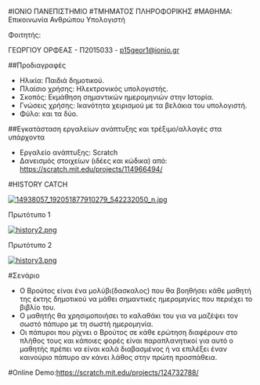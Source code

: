 #ΙΟΝΙΟ ΠΑΝΕΠΙΣΤΗΜΙΟ
#ΤΜΗΜΑΤΟΣ ΠΛΗΡΟΦΟΡΙΚΗΣ
#ΜΑΘΗΜΑ: Επικοινωνία Ανθρώπου Υπολογιστή

Φοιτητής:

ΓΕΩΡΓΙΟΥ ΟΡΦΕΑΣ - Π2015033 - p15geor1@ionio.gr

##Προδιαγραφές

* Ηλικία: Παιδιά δημοτικού.
* Πλαίσιο χρήσης: Ηλεκτρονικός υπολογιστής.
* Σκοπός: Εκμάθηση σημαντικών ημερομηνιών στην Ιστορία.
* Γνώσεις χρήσης: Ικανότητα χειρισμού με τα βελάκια του υπολογιστή.
* Φύλο: και τα δύο.

##Εγκατάσταση εργαλείων ανάπτυξης και τρέξιμο/αλλαγές στα υπάρχοντα

* Εργαλείο ανάπτυξης: Scratch
* Δανεισμός στοιχείων (ιδέες και κώδικα) από: https://scratch.mit.edu/projects/114966494/

#HISTORY CATCH

[![14938057_192051877910279_542232050_n.jpg](https://s16.postimg.org/l3wbhbomt/14938057_192051877910279_542232050_n.jpg)](https://postimg.org/image/mixw61ppt/)

Πρωτότυπο 1

[![history2.png](https://s16.postimg.org/f0u3xyrud/history2.png)](https://postimg.org/image/6ikntmlbl/)

Πρωτότυπο 2

[![history3.png](https://s15.postimg.org/j89n41syj/history3.png)](https://postimg.org/image/pyq4dhg47/)

#Σενάριο

* Ο Βρούτος είναι ένα μολύβι(δασκαλος) που θα βοηθήσει κάθε μαθητή της έκτης δημοτικού να μάθει σημαντικές ημερομηνίες που περιέχει το βιβλίο του.
* Ο μαθητής θα χρησιμοποιήσει το καλαθάκι του για να μαζέψει τον σωστό πάπυρο με τη σωστή ημερομηνία.
* Οι πάπυροι που ρίχνει ο Βρούτος σε κάθε ερώτηση διαφέρουν στο πλήθος τους και κάποιες φορές είναι παραπλανητικοί για αυτό ο μαθητής πρέπει να είναι καλά διαβασμένος ή να επιλέξει έναν καινούριο πάπυρο αν κάνει λάθος στην πρώτη προσπάθεια.

#Online Demo:https://scratch.mit.edu/projects/124732788/

